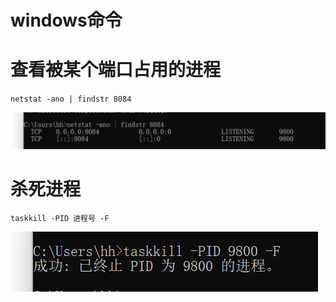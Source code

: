 # windows命令

# 查看被某个端口占用的进程

`netstat -ano | findstr 8084`

![image-20220323102208838](asserts/image-20220323102208838.png)

# 杀死进程

`taskkill -PID 进程号 -F `

![image-20220323102227440](asserts/image-20220323102227440.png)